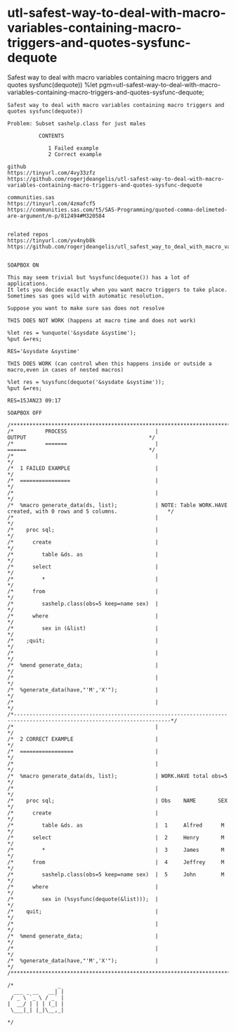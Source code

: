 # utl-safest-way-to-deal-with-macro-variables-containing-macro-triggers-and-quotes-sysfunc-dequote
Safest way to deal with macro variables containing macro triggers and quotes sysfunc(dequote))
    %let pgm=utl-safest-way-to-deal-with-macro-variables-containing-macro-triggers-and-quotes-sysfunc-dequote;

    Safest way to deal with macro variables containing macro triggers and quotes sysfunc(dequote))

    Problem: Subset sashelp.class for just males

              CONTENTS

                 1 Failed example
                 2 Correct example

    github
    https://tinyurl.com/4vy33zfz
    https://github.com/rogerjdeangelis/utl-safest-way-to-deal-with-macro-variables-containing-macro-triggers-and-quotes-sysfunc-dequote

    communities.sas
    https://tinyurl.com/4zmafcf5
    https://communities.sas.com/t5/SAS-Programming/quoted-comma-delimeted-are-argument/m-p/812494#M320584


    related repos
    https://tinyurl.com/yv4nyb8k
    https://github.com/rogerjdeangelis/utl_safest_way_to_deal_with_macro_variables_containing_macro_triggers_and_quotes


    SOAPBOX ON

    This may seem trivial but %sysfunc(dequote()) has a lot of applications.
    It lets you decide exactly when you want macro triggers to take place.
    Sometimes sas goes wild with automatic resolution.

    Suppose you want to make sure sas does not resolve

    THIS DOES NOT WORK (happens at macro time and does not work)

    %let res = %unquote('&sysdate &systime');
    %put &=res;

    RES='&sysdate &systime'

    THIS DOES WORK (can control when this happens inside or outside a macro,even in cases of nested macros)

    %let res = %sysfunc(dequote('&sysdate &systime'));
    %put &=res;

    RES=15JAN23 09:17

    SOAPBOX OFF

    /**************************************************************************************************************************/
    /*          PROCESS                            |                             OUTPUT                                       */
    /*          =======                            |                             ======                                       */
    /*                                             |                                                                          */
    /*  1 FAILED EXAMPLE                           |                                                                          */
    /*  ================                           |                                                                          */
    /*                                             |                                                                          */
    /*  %macro generate_data(ds, list);            | NOTE: Table WORK.HAVE created, with 0 rows and 5 columns.                */
    /*                                             |                                                                          */
    /*    proc sql;                                |                                                                          */
    /*      create                                 |                                                                          */
    /*         table &ds. as                       |                                                                          */
    /*      select                                 |                                                                          */
    /*         *                                   |                                                                          */
    /*      from                                   |                                                                          */
    /*         sashelp.class(obs=5 keep=name sex)  |                                                                          */
    /*      where                                  |                                                                          */
    /*         sex in (&list)                      |                                                                          */
    /*    ;quit;                                   |                                                                          */
    /*                                             |                                                                          */
    /*  %mend generate_data;                       |                                                                          */
    /*                                             |                                                                          */
    /*  %generate_data(have,"'M','X'");            |                                                                          */
    /*                                             |                                                                          */
    /*------------------------------------------------------------------------------------------------------------------------*/
    /*                                             |                                                                          */
    /*  2 CORRECT EXAMPLE                          |                                                                          */
    /*  =================                          |                                                                          */
    /*                                             |                                                                          */
    /*  %macro generate_data(ds, list);            | WORK.HAVE total obs=5                                                    */
    /*                                             |                                                                          */
    /*    proc sql;                                | Obs    NAME       SEX                                                    */
    /*      create                                 |                                                                          */
    /*         table &ds. as                       |  1     Alfred      M                                                     */
    /*      select                                 |  2     Henry       M                                                     */
    /*         *                                   |  3     James       M                                                     */
    /*      from                                   |  4     Jeffrey     M                                                     */
    /*         sashelp.class(obs=5 keep=name sex)  |  5     John        M                                                     */
    /*      where                                  |                                                                          */
    /*         sex in (%sysfunc(dequote(&list)));  |                                                                          */
    /*    quit;                                    |                                                                          */
    /*                                             |                                                                          */
    /*  %mend generate_data;                       |                                                                          */
    /*                                             |                                                                          */
    /*  %generate_data(have,"'M','X'");            |                                                                          */
    /**************************************************************************************************************************/

    /*              _
      ___ _ __   __| |
     / _ \ `_ \ / _` |
    |  __/ | | | (_| |
     \___|_| |_|\__,_|

    */
